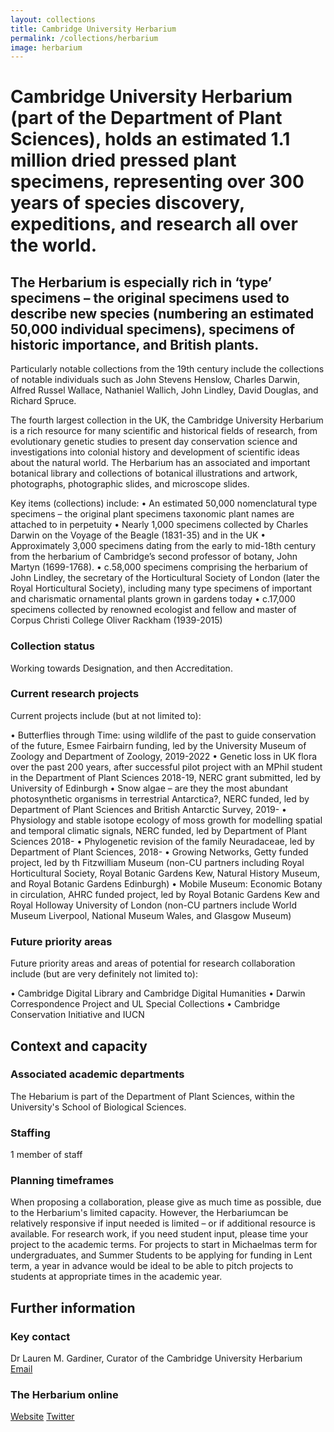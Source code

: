 ```yaml
---
layout: collections
title: Cambridge University Herbarium
permalink: /collections/herbarium
image: herbarium
---
```

<h1>Cambridge University Herbarium (part of the Department of Plant Sciences), holds an estimated 1.1 million dried pressed plant specimens, representing over 300 years of species discovery, expeditions, and research all over the world.</h1> 

<h2>The Herbarium is especially rich in ‘type’ specimens – the original specimens used to describe new species (numbering an estimated 50,000 individual specimens), specimens of historic importance, and British plants.</h2>

Particularly notable collections from the 19th century include the collections of notable individuals such as John Stevens Henslow, Charles Darwin, Alfred Russel Wallace, Nathaniel Wallich, John Lindley, David Douglas, and Richard Spruce. 

The fourth largest collection in the UK, the Cambridge University Herbarium is a rich resource for many scientific and historical fields of research, from evolutionary genetic studies to present day conservation science and investigations into colonial history and development of scientific ideas about the natural world. The Herbarium has an associated and important botanical library and collections of botanical illustrations and artwork, photographs, photographic slides, and microscope slides.  

Key items (collections) include:
•	An estimated 50,000 nomenclatural type specimens – the original plant specimens taxonomic plant names are attached to in perpetuity
•	Nearly 1,000 specimens collected by Charles Darwin on the Voyage of the Beagle (1831-35) and in the UK
•	Approximately 3,000 specimens dating from the early to mid-18th century from the herbarium of Cambridge’s second professor of botany, John Martyn (1699-1768).
•	c.58,000 specimens comprising the herbarium of John Lindley, the secretary of the Horticultural Society of London (later the Royal Horticultural Society), including many type specimens of important and charismatic ornamental plants grown in gardens today 
•	c.17,000 specimens collected by renowned ecologist and fellow and master of Corpus Christi College Oliver Rackham (1939-2015)

<h3>Collection status</h3>

Working towards Designation, and then Accreditation.

<h3>Current research projects</h3>

Current projects include (but at not limited to):
 
•	Butterflies through Time: using wildlife of the past to guide conservation of the future, Esmee Fairbairn funding, led by the University Museum of Zoology and Department of Zoology, 2019-2022
•	Genetic loss in UK flora over the past 200 years, after successful pilot project with an MPhil student in the Department of Plant Sciences 2018-19, NERC grant submitted, led by University of Edinburgh 
•	Snow algae – are they the most abundant photosynthetic organisms in terrestrial Antarctica?, NERC funded, led by Department of Plant Sciences and British Antarctic Survey, 2019-
•	Physiology and stable isotope ecology of moss growth for modelling spatial and temporal climatic signals, NERC funded, led by Department of Plant Sciences 2018-
•	Phylogenetic revision of the family Neuradaceae, led by Department of Plant Sciences, 2018-
•	Growing Networks, Getty funded project, led by th Fitzwilliam Museum (non-CU partners including Royal Horticultural Society, Royal Botanic Gardens Kew, Natural History Museum, and Royal Botanic Gardens Edinburgh) 
•	Mobile Museum: Economic Botany in circulation, AHRC funded project, led by Royal Botanic Gardens Kew and Royal Holloway University of London (non-CU partners include World Museum Liverpool, National Museum Wales, and Glasgow Museum)

<h3>Future priority areas</h3>
Future priority areas and areas of potential for research collaboration include (but are very definitely not limited to):
 
•	Cambridge Digital Library and Cambridge Digital Humanities
•	Darwin Correspondence Project and UL Special Collections 
•	Cambridge Conservation Initiative and IUCN

<h2>Context and capacity</h2>

<h3>Associated academic departments</h3>

The Hebarium is part of the Department of Plant Sciences, within the University's School of Biological Sciences.

<h3>Staffing</h3>

1 member of staff

<h3>Planning timeframes</h3>

When proposing a collaboration, please give as much time as possible, due to the Herbarium's limited capacity. However, the Herbariumcan be relatively responsive if input needed is limited – or if additional resource is available. For research work, if you need student input, please time your project to the academic terms. For projects to start in Michaelmas term for undergraduates, and Summer Students to be applying for funding in Lent term, a year in advance would be ideal to be able to pitch projects to students at appropriate times in the academic year. 

<h2>Further information</h2>

<h3>Key contact</h3>
Dr Lauren M. Gardiner, Curator of the Cambridge University Herbarium 
<a href="mailto:lmg32@cam.ac.uk">Email</a> 

<h3>The Herbarium online</h3>
<a href="https://data.plantsci.cam.ac.uk/herbarium/">Website</a>
<a href="http://twitter.com/cuherb">Twitter</a> 
